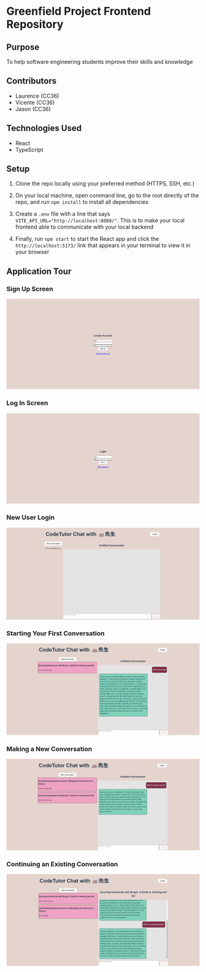 # Greenfield Project Frontend Repository

## Purpose

To help software engineering students improve their skills and knowledge

## Contributors

- Laurence (CC36)
- Vicente (CC36)
- Jason (CC36)

## Technologies Used

- React
- TypeScript

## Setup

1. Clone the repo locally using your preferred method (HTTPS, SSH, etc.)

2. On your local machine, open command line, go to the root directly of the repo, and run `npm install` to install all dependencies

3. Create a `.env` file with a line that says `VITE_API_URL="http://localhost:8080/"`. This is to make your local frontend able to communicate with your local backend

4. Finally, run `npm start` to start the React app and click the `http://localhost:5173/` link that appears in your terminal to view it in your browser

## Application Tour

### Sign Up Screen

![alt text](image-1.png)

### Log In Screen

![alt text](image-2.png)

### New User Login

![alt text](image-3.png)

### Starting Your First Conversation

![alt text](image-4.png)

### Making a New Conversation

![alt text](image-5.png)

### Continuing an Existing Conversation

![alt text](image-6.png)
